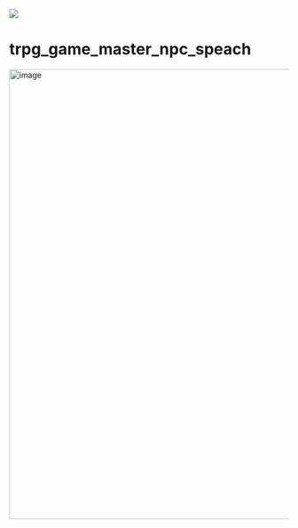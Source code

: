 <img src="https://capsule-render.vercel.app/api?type=wave&color=#000000&height=300&section=header&text=GPT%20NPC_Dialogue_generator&fontSize=70" />

# trpg_game_master_npc_speach

<img width="810" alt="image" src="https://github.com/user-attachments/assets/3a54d10e-38c3-4086-a7a4-e2b49f550832">

